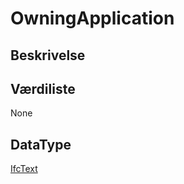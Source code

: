 # OwningApplication

## Beskrivelse

## Værdiliste

None

## DataType

[IfcText](../DataTypes/IfcText.md)
